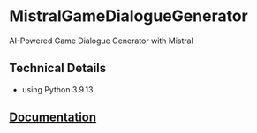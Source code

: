 # MistralGameDialogueGenerator

AI-Powered Game Dialogue Generator with Mistral

## Technical Details
 - using Python 3.9.13


## [Documentation](./docs/MistralAIGameDialogueGenerator.md)

